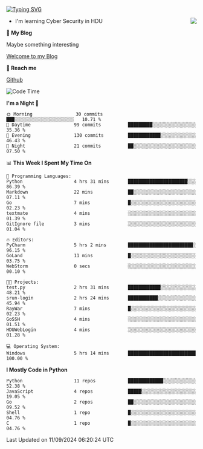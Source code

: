 [![Typing SVG](https://readme-typing-svg.herokuapp.com?font=Fira+Code&pause=1000&random=false&width=450&height=60&lines=Hello+%F0%9F%91%8B%F0%9F%8F%BB;I'm+JBNRZ)](https://git.io/typing-svg)

<a href="#">
  <img align="right" src="https://github-readme-stats.vercel.app/api?username=JBNRZ&show_icons=true&bg_color=15,f2f7fd,E0EAFC" />
</a>

- I'm learning Cyber Security in HDU

 **🌱 My Blog**

Maybe something interesting

[Welcome to my Blog](https://jbnrz.com.cn/)

 **💬 Reach me** 

[Github](https://github.com/JBNRZ)


<!--START_SECTION:waka-->
![Code Time](http://img.shields.io/badge/Code%20Time-659%20hrs%203%20mins-blue)

**I'm a Night 🦉** 

```text
🌞 Morning                30 commits          ███░░░░░░░░░░░░░░░░░░░░░░   10.71 % 
🌆 Daytime                99 commits          █████████░░░░░░░░░░░░░░░░   35.36 % 
🌃 Evening                130 commits         ████████████░░░░░░░░░░░░░   46.43 % 
🌙 Night                  21 commits          ██░░░░░░░░░░░░░░░░░░░░░░░   07.50 % 
```


📊 **This Week I Spent My Time On** 

```text
💬 Programming Languages: 
Python                   4 hrs 31 mins       ██████████████████████░░░   86.39 % 
Markdown                 22 mins             ██░░░░░░░░░░░░░░░░░░░░░░░   07.11 % 
Go                       7 mins              █░░░░░░░░░░░░░░░░░░░░░░░░   02.23 % 
textmate                 4 mins              ░░░░░░░░░░░░░░░░░░░░░░░░░   01.39 % 
GitIgnore file           3 mins              ░░░░░░░░░░░░░░░░░░░░░░░░░   01.04 % 

🔥 Editors: 
PyCharm                  5 hrs 2 mins        ████████████████████████░   96.15 % 
GoLand                   11 mins             █░░░░░░░░░░░░░░░░░░░░░░░░   03.75 % 
WebStorm                 0 secs              ░░░░░░░░░░░░░░░░░░░░░░░░░   00.10 % 

🐱‍💻 Projects: 
test.py                  2 hrs 31 mins       ████████████░░░░░░░░░░░░░   48.21 % 
srun-login               2 hrs 24 mins       ███████████░░░░░░░░░░░░░░   45.94 % 
RayWar                   7 mins              █░░░░░░░░░░░░░░░░░░░░░░░░   02.23 % 
GoSSH                    4 mins              ░░░░░░░░░░░░░░░░░░░░░░░░░   01.51 % 
HDUWebLogin              4 mins              ░░░░░░░░░░░░░░░░░░░░░░░░░   01.28 % 

💻 Operating System: 
Windows                  5 hrs 14 mins       █████████████████████████   100.00 % 
```

**I Mostly Code in Python** 

```text
Python                   11 repos            █████████████░░░░░░░░░░░░   52.38 % 
JavaScript               4 repos             █████░░░░░░░░░░░░░░░░░░░░   19.05 % 
Go                       2 repos             ██░░░░░░░░░░░░░░░░░░░░░░░   09.52 % 
Shell                    1 repo              █░░░░░░░░░░░░░░░░░░░░░░░░   04.76 % 
C                        1 repo              █░░░░░░░░░░░░░░░░░░░░░░░░   04.76 % 
```




 Last Updated on 11/09/2024 06:20:24 UTC
<!--END_SECTION:waka-->
